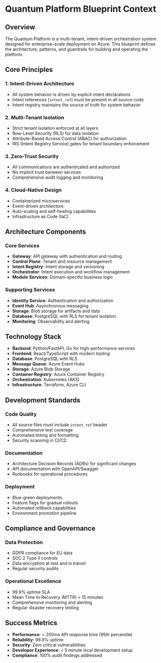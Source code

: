 # Quantum Platform Blueprint Context

## Overview

The Quantum Platform is a multi-tenant, intent-driven orchestration system designed for enterprise-scale deployment on Azure. This blueprint defines the architecture, patterns, and guardrails for building and operating the platform.

## Core Principles

### 1. Intent-Driven Architecture
- All system behavior is driven by explicit intent declarations
- Intent references (`intent_ref`) must be present in all source code
- Intent registry maintains the source of truth for system behavior

### 2. Multi-Tenant Isolation
- Strict tenant isolation enforced at all layers
- Row-Level Security (RLS) for data isolation
- Attribute-Based Access Control (ABAC) for authorization
- IRS (Intent Registry Service) gates for tenant boundary enforcement

### 3. Zero-Trust Security
- All communications are authenticated and authorized
- No implicit trust between services
- Comprehensive audit logging and monitoring

### 4. Cloud-Native Design
- Containerized microservices
- Event-driven architecture
- Auto-scaling and self-healing capabilities
- Infrastructure as Code (IaC)

## Architecture Components

### Core Services
- **Gateway**: API gateway with authentication and routing
- **Control Plane**: Tenant and resource management
- **Intent Registry**: Intent storage and versioning
- **Orchestrator**: Intent execution and workflow management
- **Module Services**: Domain-specific business logic

### Supporting Services
- **Identity Service**: Authentication and authorization
- **Event Hub**: Asynchronous messaging
- **Storage**: Blob storage for artifacts and data
- **Database**: PostgreSQL with RLS for tenant isolation
- **Monitoring**: Observability and alerting

## Technology Stack

- **Backend**: Python/FastAPI, Go for high-performance services
- **Frontend**: React/TypeScript with modern tooling
- **Database**: PostgreSQL with RLS
- **Message Queue**: Azure Event Hubs
- **Storage**: Azure Blob Storage
- **Container Registry**: Azure Container Registry
- **Orchestration**: Kubernetes (AKS)
- **Infrastructure**: Terraform, Azure CLI

## Development Standards

### Code Quality
- All source files must include `intent_ref` header
- Comprehensive test coverage
- Automated linting and formatting
- Security scanning in CI/CD

### Documentation
- Architecture Decision Records (ADRs) for significant changes
- API documentation with OpenAPI/Swagger
- Runbooks for operational procedures

### Deployment
- Blue-green deployments
- Feature flags for gradual rollouts
- Automated rollback capabilities
- Environment promotion pipeline

## Compliance and Governance

### Data Protection
- GDPR compliance for EU data
- SOC 2 Type II controls
- Data encryption at rest and in transit
- Regular security audits

### Operational Excellence
- 99.9% uptime SLA
- Mean Time to Recovery (MTTR) < 15 minutes
- Comprehensive monitoring and alerting
- Regular disaster recovery testing

## Success Metrics

- **Performance**: < 200ms API response time (95th percentile)
- **Reliability**: 99.9% uptime
- **Security**: Zero critical vulnerabilities
- **Developer Experience**: < 5 minute local development setup
- **Compliance**: 100% audit findings addressed
